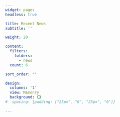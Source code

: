 ```yaml
---
widget: pages
headless: true

title: Recent News
subtitle: ''

weight: 20

content:
  filters:
    folders:
      - news
  count: 6

sort_order: ""

design:
  columns: '1'
  view: Masonry
  background: {}
#  spacing: {padding: ["25px", "0", "25px", "0"]}
  
---
```


